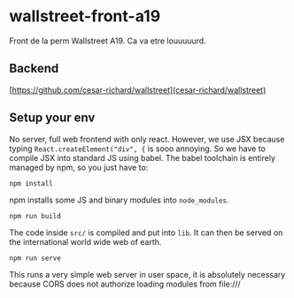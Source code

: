 # wallstreet-front-a19
Front de la perm Wallstreet A19.
Ca va etre louuuuurd.
## Backend
[https://github.com/cesar-richard/wallstreet](cesar-richard/wallstreet)

## Setup your env
No server, full web frontend with only react.
However, we use JSX because typing `React.createElement("div", {` is sooo annoying. So we have to compile JSX into standard JS using babel.
The babel toolchain is entirely managed by npm, so you just have to:
```
npm install
```
npm installs some JS and binary modules into `node_modules`.
```
npm run build
```
The code inside `src/` is compiled and put into `lib`. It can then be served on the international world wide web of earth.
```
npm run serve
```
This runs a very simple web server in user space, it is absolutely necessary because CORS does not authorize loading modules from file:///
